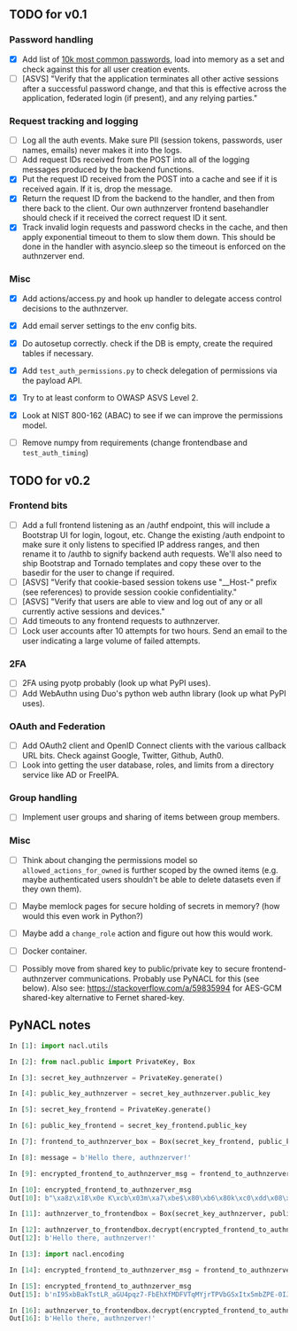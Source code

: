 ## TODO for v0.1

### Password handling

- [x] Add list of [10k most common
  passwords](https://github.com/danielmiessler/SecLists/blob/master/Passwords/Common-Credentials/10-million-password-list-top-10000.txt),
  load into memory as a set and check against this for all user creation events.
- [ ] [ASVS] "Verify that the application terminates all other active sessions
      after a successful password change, and that this is effective across the
      application, federated login (if present), and any relying parties."

### Request tracking and logging

- [ ] Log all the auth events. Make sure PII (session tokens, passwords, user
      names, emails) never makes it into the logs.
- [ ] Add request IDs received from the POST into all of the logging messages
  produced by the backend functions.
- [x] Put the request ID received from the POST into a cache and see if it is
  received again. If it is, drop the message.
- [x] Return the request ID from the backend to the handler, and then from there
  back to the client. Our own authnzerver frontend basehandler should check if
  it received the correct request ID it sent.
- [x] Track invalid login requests and password checks in the cache, and then
  apply exponential timeout to them to slow them down. This should be done in
  the handler with asyncio.sleep so the timeout is enforced on the authnzerver
  end.

### Misc

- [x] Add actions/access.py and hook up handler to delegate access control
  decisions to the authnzerver.
- [x] Add email server settings to the env config bits.
- [x] Do autosetup correctly. check if the DB is empty, create the required
  tables if necessary.
- [x] Add `test_auth_permissions.py` to check delegation of permissions via the
      payload API.
- [x] Try to at least conform to OWASP ASVS Level 2.
- [x] Look at NIST 800-162 (ABAC) to see if we can improve the permissions model.
- [ ] Remove numpy from requirements (change frontendbase and `test_auth_timing`)


## TODO for v0.2

### Frontend bits

- [ ] Add a full frontend listening as an /authf endpoint, this will include a
  Bootstrap UI for login, logout, etc. Change the existing /auth endpoint to
  make sure it only listens to specified IP address ranges, and then rename it
  to /authb to signify backend auth requests. We'll also need to ship Bootstrap
  and Tornado templates and copy these over to the basedir for the user to
  change if required.
- [ ] [ASVS] "Verify that cookie-based session tokens use "__Host-" prefix (see
      references) to provide session cookie confidentiality."
- [ ] [ASVS] "Verify that users are able to view and log out of any or all
      currently active sessions and devices."
- [ ] Add timeouts to any frontend requests to authnzerver.
- [ ] Lock user accounts after 10 attempts for two hours. Send an email to the
      user indicating a large volume of failed attempts.

### 2FA

- [ ] 2FA using pyotp probably (look up what PyPI uses).
- [ ] Add WebAuthn using Duo's python web authn library (look up what PyPI uses).

### OAuth and Federation

- [ ] Add OAuth2 client and OpenID Connect clients with the various callback URL
  bits. Check against Google, Twitter, Github, Auth0.
- [ ] Look into getting the user database, roles, and limits from a directory
      service like AD or FreeIPA.

### Group handling

- [ ] Implement user groups and sharing of items between group members.

### Misc

- [ ] Think about changing the permissions model so `allowed_actions_for_owned`
  is further scoped by the owned items (e.g. maybe authenticated users shouldn't
  be able to delete datasets even if they own them).
- [ ] Maybe memlock pages for secure holding of secrets in memory? (how would
      this even work in Python?)
- [ ] Maybe add a `change_role` action and figure out how this would work.
- [ ] Docker container.
- [ ] Possibly move from shared key to public/private key to secure
  frontend-authnzerver communications. Probably use PyNACL for this (see
  below). Also see: https://stackoverflow.com/a/59835994 for AES-GCM shared-key
  alternative to Fernet shared-key.


## PyNACL notes

```python
In [1]: import nacl.utils

In [2]: from nacl.public import PrivateKey, Box

In [3]: secret_key_authnzerver = PrivateKey.generate()

In [4]: public_key_authnzerver = secret_key_authnzerver.public_key

In [5]: secret_key_frontend = PrivateKey.generate()

In [6]: public_key_frontend = secret_key_frontend.public_key

In [7]: frontend_to_authnzerver_box = Box(secret_key_frontend, public_key_authnzerver)

In [8]: message = b'Hello there, authnzerver!'

In [9]: encrypted_frontend_to_authnzerver_msg = frontend_to_authnzerver_box.encrypt(message)

In [10]: encrypted_frontend_to_authnzerver_msg
Out[10]: b"\xa8z\x18\x0e K\xcb\x03m\xa7\xbe$\x80\xb6\x80k\xc0\xdd\x08\xebP\x16\xecI\xca\xa0-\x92\x9bA1\x0b\xd6v\xda\x90\x04\x9c\xb9K',\x9a\x9c\xe5$P\xbd\xc5\x01x\x84d\x18\xf9f=\x82e\xe9\xf9\x8b\x05D\xe7"

In [11]: authnzerver_to_frontendbox = Box(secret_key_authnzerver, public_key_frontend)

In [12]: authnzerver_to_frontendbox.decrypt(encrypted_frontend_to_authnzerver_msg)
Out[12]: b'Hello there, authnzerver!'

In [13]: import nacl.encoding

In [14]: encrypted_frontend_to_authnzerver_msg = frontend_to_authnzerver_box.encrypt(message,encoder=nacl.encoding.URLSafeBase64Encoder)

In [15]: encrypted_frontend_to_authnzerver_msg
Out[15]: b'nI95xbBakTstLR_aGU4pqz7-FbEhXfMDFVTqMYjrTPVbGSxItx5mbZPE-0IJR1ARSww4wJlIgB-0I-iJ0D-5DSE='

In [16]: authnzerver_to_frontendbox.decrypt(encrypted_frontend_to_authnzerver_msg, encoder=nacl.encoding.URLSafeBase64Encoder)
Out[16]: b'Hello there, authnzerver!'
```
